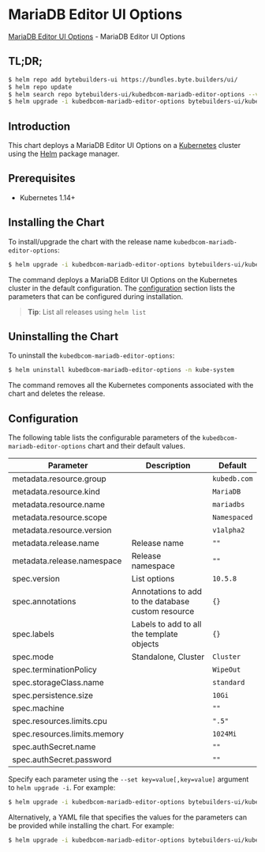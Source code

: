 # MariaDB Editor UI Options

[MariaDB Editor UI Options](https://byte.builders) - MariaDB Editor UI Options

## TL;DR;

```bash
$ helm repo add bytebuilders-ui https://bundles.byte.builders/ui/
$ helm repo update
$ helm search repo bytebuilders-ui/kubedbcom-mariadb-editor-options --version=v0.3.1
$ helm upgrade -i kubedbcom-mariadb-editor-options bytebuilders-ui/kubedbcom-mariadb-editor-options -n kube-system --create-namespace --version=v0.3.1
```

## Introduction

This chart deploys a MariaDB Editor UI Options on a [Kubernetes](http://kubernetes.io) cluster using the [Helm](https://helm.sh) package manager.

## Prerequisites

- Kubernetes 1.14+

## Installing the Chart

To install/upgrade the chart with the release name `kubedbcom-mariadb-editor-options`:

```bash
$ helm upgrade -i kubedbcom-mariadb-editor-options bytebuilders-ui/kubedbcom-mariadb-editor-options -n kube-system --create-namespace --version=v0.3.1
```

The command deploys a MariaDB Editor UI Options on the Kubernetes cluster in the default configuration. The [configuration](#configuration) section lists the parameters that can be configured during installation.

> **Tip**: List all releases using `helm list`

## Uninstalling the Chart

To uninstall the `kubedbcom-mariadb-editor-options`:

```bash
$ helm uninstall kubedbcom-mariadb-editor-options -n kube-system
```

The command removes all the Kubernetes components associated with the chart and deletes the release.

## Configuration

The following table lists the configurable parameters of the `kubedbcom-mariadb-editor-options` chart and their default values.

|          Parameter           |                    Description                     |         Default         |
|------------------------------|----------------------------------------------------|-------------------------|
| metadata.resource.group      |                                                    | <code>kubedb.com</code> |
| metadata.resource.kind       |                                                    | <code>MariaDB</code>    |
| metadata.resource.name       |                                                    | <code>mariadbs</code>   |
| metadata.resource.scope      |                                                    | <code>Namespaced</code> |
| metadata.resource.version    |                                                    | <code>v1alpha2</code>   |
| metadata.release.name        | Release name                                       | <code>""</code>         |
| metadata.release.namespace   | Release namespace                                  | <code>""</code>         |
| spec.version                 | List options                                       | <code>10.5.8</code>     |
| spec.annotations             | Annotations to add to the database custom resource | <code>{}</code>         |
| spec.labels                  | Labels to add to all the template objects          | <code>{}</code>         |
| spec.mode                    | Standalone, Cluster                                | <code>Cluster</code>    |
| spec.terminationPolicy       |                                                    | <code>WipeOut</code>    |
| spec.storageClass.name       |                                                    | <code>standard</code>   |
| spec.persistence.size        |                                                    | <code>10Gi</code>       |
| spec.machine                 |                                                    | <code>""</code>         |
| spec.resources.limits.cpu    |                                                    | <code>".5"</code>       |
| spec.resources.limits.memory |                                                    | <code>1024Mi</code>     |
| spec.authSecret.name         |                                                    | <code>""</code>         |
| spec.authSecret.password     |                                                    | <code>""</code>         |


Specify each parameter using the `--set key=value[,key=value]` argument to `helm upgrade -i`. For example:

```bash
$ helm upgrade -i kubedbcom-mariadb-editor-options bytebuilders-ui/kubedbcom-mariadb-editor-options -n kube-system --create-namespace --version=v0.3.1 --set metadata.resource.group=kubedb.com
```

Alternatively, a YAML file that specifies the values for the parameters can be provided while
installing the chart. For example:

```bash
$ helm upgrade -i kubedbcom-mariadb-editor-options bytebuilders-ui/kubedbcom-mariadb-editor-options -n kube-system --create-namespace --version=v0.3.1 --values values.yaml
```
